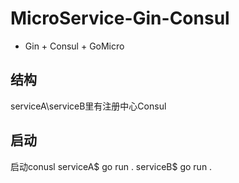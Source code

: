 # MicroService-Gin-Consul
- Gin + Consul + GoMicro

## 结构
serviceA\serviceB里有注册中心Consul

## 启动
启动conusl
serviceA$ go run .
serviceB$ go run .